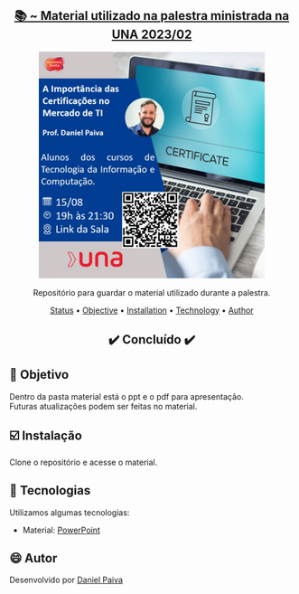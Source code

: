 <h2 align="center">
<a href="https://github.com/danhpaiva/palestra-una-20230815">📚 ~ Material utilizado na palestra ministrada na UNA 2023/02</a>
</h2>

<p align="center">
  <a href="#">
    <img src="folder.jpg" width="400" alt="Palestra UNA">
  </a>
</p>
<p align="center">
    Repositório para guardar o material utilizado durante a palestra.
</p>

<p align="center">
 <a href="#status">Status</a> • 
 <a href="#objective">Objective</a> •
 <a href="#installation">Installation</a> • 
 <a href="#technology">Technology</a> • 
 <a href="#author">Author</a>
</p>

<h2 align="center" id=status> 
	✔️ Concluído ✔️
</h2>

<h2 id=objective>📜 Objetivo</h2>

Dentro da pasta material está o ppt e o pdf para apresentação.<br>
Futuras atualizações podem ser feitas no material.

<h2 id=installation>☑️ Instalação</h2>

Clone o repositório e acesse o material.

<h2 id=technology>🧰 Tecnologias</h2>
Utilizamos algumas tecnologias:

- Material: <a href="https://www.office.com/launch/powerpoint?ui=pt-BR&rs=BR&auth=1">PowerPoint</a>
  
<h2 id=author>😄 Autor</h2>
Desenvolvido por <a href="https://www.linkedin.com/in/danhpaiva/">Daniel Paiva</a>
